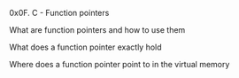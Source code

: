 0x0F. C - Function pointers



What are function pointers and how to use them

What does a function pointer exactly hold

Where does a function pointer point to in the virtual memory

